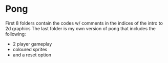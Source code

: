 # Pong
First 8 folders contain the codes w/ comments in the indices of the intro to 2d graphics
The last folder is my own version of pong that includes the following:
  - 2 player gameplay
  - coloured sprites
  - and a reset option
